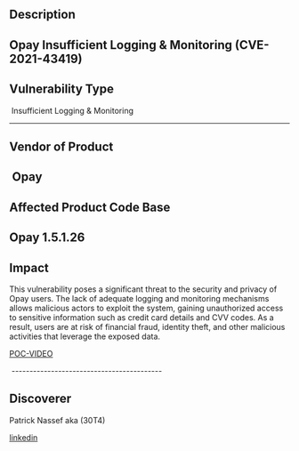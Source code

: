 ## Description
Opay Insufficient Logging & Monitoring (CVE-2021-43419)
------------------------------------------
## Vulnerability Type

 Insufficient Logging & Monitoring

------------------------------------------
## Vendor of Product
 Opay
------------------------------------------

## Affected Product Code Base
Opay 1.5.1.26
------------------------------------------
## Impact

This vulnerability poses a significant threat to the security and privacy of Opay users. The lack of adequate logging and monitoring mechanisms allows malicious actors to exploit the system, gaining unauthorized access to sensitive information such as credit card details and CVV codes. As a result, users are at risk of financial fraud, identity theft, and other malicious activities that leverage the exposed data.

[POC-VIDEO](https://www.youtube.com/watch?v=HJUj3PgH7Ag&ab_channel=PatrickNassef)

 ------------------------------------------

## Discoverer

Patrick Nassef aka (30T4)

[linkedin](https://www.linkedin.com/in/patrick0x41/)